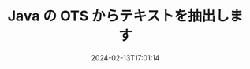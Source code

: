 ---
############################# Static ############################
layout: "auto-gen-parser"
date: 2024-02-13T17:01:14
draft: false
otherformats: 

############################# Head ############################
head_title: "Java の OTS からテキストを抽出"
head_description: "Java のドキュメント ファイルからテキストをすばやく抽出します。"

############################# Header ############################
title: "Java の OTS からテキストを抽出します"
description: "数行の Java コードを使用して、OTS からテキストを抽出します。"
bg_image: "https://cms.admin.containerize.com/templates/aspose/App_Themes/V3/images/bg/header1.png"
bg_overlay: false
button:
    enable: true
    icon: "fas fa-arrow-down"
    label: "無料トライアルをダウンロード"
    link: "https://downloads.groupdocs.com/parser/java"

############################# SubMenu ############################
submenu:
    enable: true

    left:
        img_alt: "GroupDocs.Parser for Java"
        image: "https://cms.admin.containerize.com/templates/groupdocs/images/product-logos/90x90-noborder/groupdocs-parser-java.png"
        product: "GroupDocs.Parser"
        platform: "Java"

    middle:
        button:

            # button loop
            - link: "https://apireference.groupdocs.com/parser/java"
              text: "APIリファレンス"

            # button loop
            - link: "https://github.com/groupdocs-parser"
              text: "コード例"

            # button loop
            - link: "https://products.groupdocs.app/parser/family"
              text: "ライブデモ"

            # button loop
            - link: "https://purchase.groupdocs.com/pricing/parser/java"
              text: "価格設定"

    right:
        link_download: "https://downloads.groupdocs.com/parser"
        link_learn: "https://docs.groupdocs.com/parser/java"
        link_buy: "https://purchase.groupdocs.com"

############################# About ############################
about:
    enable: true
    title: "OTS ファイル Java API からテキストを抽出するにはどうすればよいですか?"
    content: |
        [GroupDocs.Parser for Java](/ja/parser/java/) は、テキスト、画像、メタデータ抽出 API であり、50 を超える一般的なドキュメント タイプをサポートし、生​​の構造化および書式設定されたテキストを解析する機能を備えたビジネス アプリケーションの構築を支援します。また、事前定義されたテンプレートを使用したドキュメントの解析もサポートしており、請求書やその他の一般的なドキュメントから複雑なデータを迅速かつ正確に抽出できます。 GroupDocs.Parser for Java を使用すると、Word 処理ドキュメント、Excel スプレッドシート、PowerPoint プレゼンテーション、OneNote、PDF ファイル、ZIP アーカイブを含む、すべての一般的な形式のパスワードで保護されたファイルからテキストとメタデータを抽出できます。
        
        GroupDocs.Parser API は、ファイル テキスト抽出機能を必要とする企業ソリューションに最適です。これらの API は、Java runtime: J2SE 6.0 and above を含むすべての主要なオペレーティング システムおよびプラットフォームで十分にサポートされています。

############################# Steps ############################
steps:
    enable: true
    title_left: "Java の OTS からテキストを抽出します"
    content_left: |
        [GroupDocs.Parser for Java](/ja/parser/java/) を使用すると、Java 開発者は、いくつかの簡単な手順を実装することで、OTS ファイルからテキストを簡単に抽出できます。
        
        * 最初のドキュメントの [Parser](https://reference.groupdocs.com/java/parser/com.groupdocs.parser/Parser) オブジェクトをインスタンス化します。
        * [getText](https://reference.groupdocs.com/parser/java/com.groupdocs.parser/parser/#getText--) メソッドを呼び出し、を取得します。[TextReader](https://reference.groupdocs.com/java/parser/com.groupdocs.parser.data/TextReader) オブジェクト;
        * リーダーが *null* ではないかどうかを確認します (ドキュメントのテキスト抽出がサポートされています)。
        * リーダーからのテキストを読みます。

    title_right: "テキスト抽出の詳細については、こちらをご覧ください。"
    content_right: |
        * <a href="https://docs.groupdocs.com/parser/java/extract-text-in-accurate-mode/">Accurate モードでテキストを抽出する方法</a>
        * <a href="https://docs.groupdocs.com/parser/java/extract-text-in-raw-mode/">Raw モードでテキストを抽出する方法</a>
 
    code: |
     {{% parser/additional-styles %}}
     {{< parser/code-parser title="Java サンプルコードを使用して OTS ファイルからテキストを抽出する方法">}}

        ```java    
        // GroupDocs.Parser API を使用して OTS ファイルからテキストを抽出します
        // Parserクラスのインスタンスを作成する
        try (Parser parser = new Parser(filePath)) {
            // テキストをリーダーに抽出する
            try (TextReader reader = parser.getText()) {
                // ドキュメントからテキストを印刷する
                // テキスト抽出がサポートされていない場合、リーダーは null になります
                System.out.println(reader == null ? "テキスト抽出はサポートされていません" : reader.readToEnd());
            }
        }
        ```
     {{< /parser/code-parser >}}

############################# More ############################
more:
    enable: true
    title_left: "システム要求"
    content_left: |
        GroupDocs.Parser for Java API は、すべての主要なプラットフォームとオペレーティング システムでサポートされています。以下のコードを実行する前に、次の前提条件がシステムにインストールされていることを確認してください。
        
        * オペレーティング システム: Microsoft Windows、Linux、MacOS
        * 開発環境: NetBeans, Intellij IDEA, Eclipse, etc.
        * フレームワーク
        * GroupDocs.Parser for Java の最新バージョンを [Maven](https://repository.groupdocs.com/webapp/#/artifacts/browse/tree/General/repo/com/groupdocs/groupdocs-parser) からダウンロードします

    title_right: "GroupDocs.Parser for Java を使用する理由"
    content_right: |
        * サポートされているドキュメントからのプレーン テキスト抽出のサポート    
        * ユーザー定義のテンプレートを使用したドキュメントの解析    
        * 構造化テキスト抽出を完全にサポート    
        * キーワードおよび正規表現によるテキスト検索    
        * 書式設定されたテキスト、メタデータ、画像、コンテナ、添付ファイルを抽出します    
        * サポートされている一部のドキュメント形式の目次を抽出します    
        * PDF ドキュメントからのフォーム データを解析する    
        * ドキュメントからハイパーリンクを抽出する   

############################# Demos ############################
demos:
    enable: true
    title: "ライブデモ - OTS オンラインからテキストを抽出"
    content: |
       [GroupDocs.Parser ライブ デモ](https://products.groupdocs.app/parser/text/ots) Web サイトにアクセスして、今すぐ OTS ファイルからテキストを抽出します。
       ライブデモには次のようなメリットがあります。
        
############################# About Formats ############################
about_formats:
    enable: true

############################# More Formats ############################
more_formats:
    enable: true
    title: "他のドキュメント形式からテキストを抽出する"
    content: |
        Java ファイル形式と画像のドキュメント解析とテキスト抽出 API。以下に示すように、いくつかの一般的なファイル形式のデータを抽出します。

############################# Back to top ###############################
back_to_top:
    enable: true
---